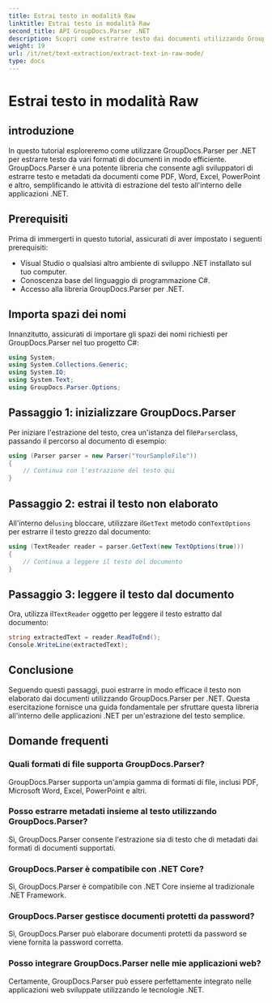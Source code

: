 ```yaml
---
title: Estrai testo in modalità Raw
linktitle: Estrai testo in modalità Raw
second_title: API GroupDocs.Parser .NET
description: Scopri come estrarre testo dai documenti utilizzando GroupDocs.Parser per .NET. Estrazione del testo semplice, efficiente e senza interruzioni nelle tue applicazioni .NET.
weight: 19
url: /it/net/text-extraction/extract-text-in-raw-mode/
type: docs
---
```

# Estrai testo in modalità Raw

## introduzione
In questo tutorial esploreremo come utilizzare GroupDocs.Parser per .NET per estrarre testo da vari formati di documenti in modo efficiente. GroupDocs.Parser è una potente libreria che consente agli sviluppatori di estrarre testo e metadati da documenti come PDF, Word, Excel, PowerPoint e altro, semplificando le attività di estrazione del testo all'interno delle applicazioni .NET.
## Prerequisiti
Prima di immergerti in questo tutorial, assicurati di aver impostato i seguenti prerequisiti:
- Visual Studio o qualsiasi altro ambiente di sviluppo .NET installato sul tuo computer.
- Conoscenza base del linguaggio di programmazione C#.
- Accesso alla libreria GroupDocs.Parser per .NET.

## Importa spazi dei nomi
Innanzitutto, assicurati di importare gli spazi dei nomi richiesti per GroupDocs.Parser nel tuo progetto C#:
```csharp
using System;
using System.Collections.Generic;
using System.IO;
using System.Text;
using GroupDocs.Parser.Options;
```
## Passaggio 1: inizializzare GroupDocs.Parser
 Per iniziare l'estrazione del testo, crea un'istanza del file`Parser`class, passando il percorso al documento di esempio:
```csharp
using (Parser parser = new Parser("YourSampleFile"))
{
    // Continua con l'estrazione del testo qui
}
```
## Passaggio 2: estrai il testo non elaborato
 All'interno del`using` bloccare, utilizzare il`GetText` metodo con`TextOptions` per estrarre il testo grezzo dal documento:
```csharp
using (TextReader reader = parser.GetText(new TextOptions(true)))
{
    // Continua a leggere il testo del documento
}
```
## Passaggio 3: leggere il testo dal documento
 Ora, utilizza il`TextReader` oggetto per leggere il testo estratto dal documento:
```csharp
string extractedText = reader.ReadToEnd();
Console.WriteLine(extractedText);
```

## Conclusione
Seguendo questi passaggi, puoi estrarre in modo efficace il testo non elaborato dai documenti utilizzando GroupDocs.Parser per .NET. Questa esercitazione fornisce una guida fondamentale per sfruttare questa libreria all'interno delle applicazioni .NET per un'estrazione del testo semplice.

## Domande frequenti
### Quali formati di file supporta GroupDocs.Parser?
GroupDocs.Parser supporta un'ampia gamma di formati di file, inclusi PDF, Microsoft Word, Excel, PowerPoint e altri.
### Posso estrarre metadati insieme al testo utilizzando GroupDocs.Parser?
Sì, GroupDocs.Parser consente l'estrazione sia di testo che di metadati dai formati di documenti supportati.
### GroupDocs.Parser è compatibile con .NET Core?
Sì, GroupDocs.Parser è compatibile con .NET Core insieme al tradizionale .NET Framework.
### GroupDocs.Parser gestisce documenti protetti da password?
Sì, GroupDocs.Parser può elaborare documenti protetti da password se viene fornita la password corretta.
### Posso integrare GroupDocs.Parser nelle mie applicazioni web?
Certamente, GroupDocs.Parser può essere perfettamente integrato nelle applicazioni web sviluppate utilizzando le tecnologie .NET.